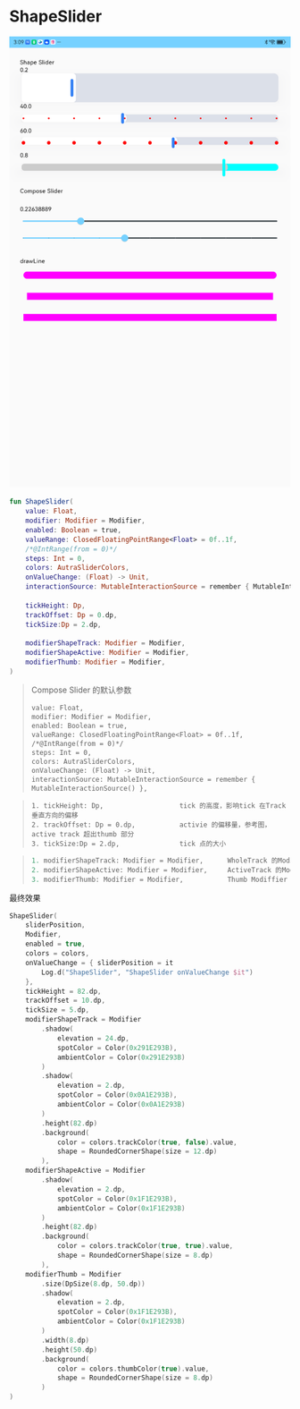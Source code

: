 # ShapeSlider

![image-20231114151035574](./ShapeSlider.png)

```kotlin
fun ShapeSlider(
    value: Float,
    modifier: Modifier = Modifier,
    enabled: Boolean = true,
    valueRange: ClosedFloatingPointRange<Float> = 0f..1f,
    /*@IntRange(from = 0)*/
    steps: Int = 0,
    colors: AutraSliderColors,
    onValueChange: (Float) -> Unit,
    interactionSource: MutableInteractionSource = remember { MutableInteractionSource() },

    tickHeight: Dp,
    trackOffset: Dp = 0.dp,
    tickSize:Dp = 2.dp,

    modifierShapeTrack: Modifier = Modifier,
    modifierShapeActive: Modifier = Modifier,
    modifierThumb: Modifier = Modifier,
) 
```

> Compose Slider 的默认参数
>
>     value: Float,
>     modifier: Modifier = Modifier,
>     enabled: Boolean = true,
>     valueRange: ClosedFloatingPointRange<Float> = 0f..1f,
>     /*@IntRange(from = 0)*/
>     steps: Int = 0,
>     colors: AutraSliderColors,
>     onValueChange: (Float) -> Unit,
>     interactionSource: MutableInteractionSource = remember { MutableInteractionSource() },

>     1. tickHeight: Dp,                   tick 的高度，影响tick 在Track 垂直方向的偏移
>     2. trackOffset: Dp = 0.dp,           activie 的偏移量，参考图，active track 超出thumb 部分
>     3. tickSize:Dp = 2.dp,               tick 点的大小



> ```kotlin
> 1. modifierShapeTrack: Modifier = Modifier,      WholeTrack 的Modifier
> 2. modifierShapeActive: Modifier = Modifier,     ActiveTrack 的Modifier
> 3. modifierThumb: Modifier = Modifier,           Thumb Modiffier
> ```



最终效果

```kotlin
ShapeSlider(
    sliderPosition,
    Modifier,
    enabled = true,
    colors = colors,
    onValueChange = { sliderPosition = it
        Log.d("ShapeSlider", "ShapeSlider onValueChange $it")
    },
    tickHeight = 82.dp,
    trackOffset = 10.dp,
    tickSize = 5.dp,
    modifierShapeTrack = Modifier
        .shadow(
            elevation = 24.dp,
            spotColor = Color(0x291E293B),
            ambientColor = Color(0x291E293B)
        )
        .shadow(
            elevation = 2.dp,
            spotColor = Color(0x0A1E293B),
            ambientColor = Color(0x0A1E293B)
        )
        .height(82.dp)
        .background(
            color = colors.trackColor(true, false).value,
            shape = RoundedCornerShape(size = 12.dp)
        ),
    modifierShapeActive = Modifier
        .shadow(
            elevation = 2.dp,
            spotColor = Color(0x1F1E293B),
            ambientColor = Color(0x1F1E293B)
        )
        .height(82.dp)
        .background(
            color = colors.trackColor(true, true).value,
            shape = RoundedCornerShape(size = 8.dp)
        ),
    modifierThumb = Modifier
        .size(DpSize(8.dp, 50.dp))
        .shadow(
            elevation = 2.dp,
            spotColor = Color(0x1F1E293B),
            ambientColor = Color(0x1F1E293B)
        )
        .width(8.dp)
        .height(50.dp)
        .background(
            color = colors.thumbColor(true).value,
            shape = RoundedCornerShape(size = 8.dp)
        )
)
```
